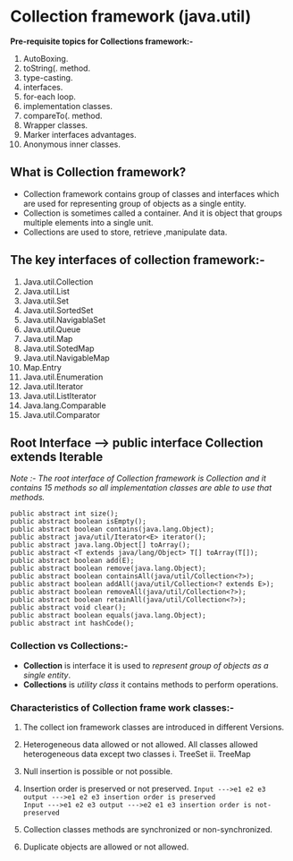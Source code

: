 # Collection framework (java.util)

**Pre-requisite topics for Collections framework:-** 

1. AutoBoxing.
2. toString(. method.
3. type-casting.
4. interfaces.
5. for-each loop.
6. implementation classes.
7. compareTo(. method.
8. Wrapper classes.
9. Marker interfaces advantages.
10. Anonymous inner classes.
## What is Collection framework?

* Collection framework contains group of classes and interfaces which are used for representing group of objects as a single entity.
* Collection is sometimes called a container. And it is object that groups multiple elements into a single unit.
* Collections are used to store, retrieve ,manipulate data.
## The key interfaces of collection framework:-

1. Java.util.Collection
2. Java.util.List
3. Java.util.Set
4. Java.util.SortedSet
5. Java.util.NavigablaSet
6. Java.util.Queue
7. Java.util.Map
8. Java.util.SotedMap
9. Java.util.NavigableMap
10. Map.Entry
11. Java.util.Enumeration
12. Java.util.Iterator
13. Java.util.ListIterator
14. Java.lang.Comparable
15. Java.util.Comparator
## Root Interface --> public interface Collection<E> extends Iterable<E>

*Note :- The root interface of Collection framework is Collection and it contains 15 methods so all implementation classes are able to use that methods.* 

    public abstract int size();
    public abstract boolean isEmpty();
    public abstract boolean contains(java.lang.Object);
    public abstract java/util/Iterator<E> iterator();
    public abstract java.lang.Object[] toArray();
    public abstract <T extends java/lang/Object> T[] toArray(T[]);
    public abstract boolean add(E);
    public abstract boolean remove(java.lang.Object);
    public abstract boolean containsAll(java/util/Collection<?>);
    public abstract boolean addAll(java/util/Collection<? extends E>);
    public abstract boolean removeAll(java/util/Collection<?>);
    public abstract boolean retainAll(java/util/Collection<?>);
    public abstract void clear();
    public abstract boolean equals(java.lang.Object);
    public abstract int hashCode();

### Collection vs Collections:-

* **Collection**  is interface it is used to *represent group of objects as a single entity*.
* **Collections**  is *utility class*  it contains methods to perform operations.
### Characteristics of Collection frame work classes:-

1. The collect ion framework classes are introduced in different Versions.
2. Heterogeneous data allowed or not allowed. All classes allowed heterogeneous data except two classes
   i. TreeSet ii. TreeMap
3. Null insertion is possible or not possible.
4. Insertion order is preserved or not preserved.
   	`Input --->e1 e2 e3 output --->e1 e2 e3 insertion order is preserved`  
    `Input --->e1 e2 e3 output --->e2 e1 e3 insertion order is not-preserved`  

1. Collection classes methods are synchronized or non-synchronized.
2. Duplicate objects are allowed or not allowed.

